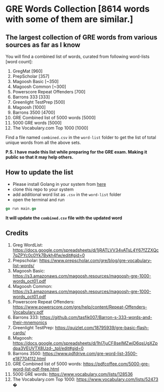 # GRE Words Collection [8614 words with some of them are similar.]
## The largest collection of GRE words from various sources as far as I know 


You will find a combined list of words, curated from following word-lists [word count]:

1. GregMat [960]
2. PrepScholar [357]
3. Magoosh Basic [~350]
4. Magoosh Common [~300]
5. Powerscore Repeat Offenders [700]
6. Barrons 333 [333]
7. Greenlight TestPrep [500]
8. Magoosh [1000]
9. Barrons 3500 [4700]
10. GRE Combined list of 5000 words [5000]
11. 5000 GRE words [5000]
12. The Vocabulary.com Top 1000 [1000]

Find a file named `combined.csv` in the `word-list` folder to get the list of total unique words from all the above sets.

**P.S. I have made this list while preparing for the GRE exam. Making it public so that it may help others.**


## How to update the list 
- Please install Golang in your system from [here](https://go.dev/doc/install)
- clone this repo to your system
- add additional word list as `.csv` in the `word-list` folder
- open the terminal and run 

```go
go run main.go
```
**It will update the `combined.csv` file with the updated word**





## Credits
1. Greg WordList: https://docs.google.com/spreadsheets/d/1jRATLVV34vATsL4Y67fZZXQc7qZPYc0c0Yk7Bykh4fw/edit#gid=0
2. Prepscholar: https://www.prepscholar.com/gre/blog/gre-vocabulary-list-words/
3. Magoosh Basic: https://s3.amazonaws.com/magoosh.resources/magoosh-gre-1000-words_oct01.pdf
4. Magoosh Common: https://s3.amazonaws.com/magoosh.resources/magoosh-gre-1000-words_oct01.pdf
5. Powerscore Repeat Offenders: https://www.powerscore.com/gre/help/content/Repeat-Offenders-Vocabulary.pdf
6. Barrons 333: https://github.com/tasfik007/Barron-s-333-words-and-their-mnemonics
7. Greenlight TestPrep: https://quizlet.com/18795939/gre-basic-flash-cards/
8. Magoosh: https://docs.google.com/spreadsheets/d/1hI7juCF8seIMZwjD6qsUgXZpdpa3VEUVTX8Uzd-_tpI/edit#gid=0
9. Barrons 3500: https://www.pdfdrive.com/gre-word-list-3500-e187704112.html
10. GRE Combined list of 5000 words: https://pdfcoffee.com/5000-gre-word-list-pdf-free.html
11. 5000 GRE words: https://www.vocabulary.com/lists/128536
12. The Vocabulary.com Top 1000: https://www.vocabulary.com/lists/52473
�
